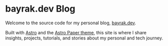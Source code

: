 # bayrak.dev Blog

Welcome to the source code for my personal blog, [bayrak.dev](https://bayrak.dev).

Built with [Astro](https://astro.build) and the [Astro Paper theme](https://github.com/satnaing/astro-paper), this site is where I share insights, projects, tutorials, and stories about my personal and tech journey.
